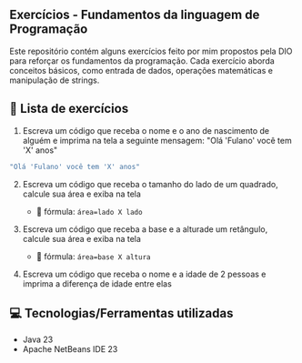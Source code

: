 ## Exercícios - Fundamentos da linguagem de Programação
Este repositório contém alguns exercícios feito por mim propostos pela DIO para reforçar os fundamentos da programação. Cada exercício aborda conceitos básicos, como entrada de dados, operações matemáticas e manipulação de strings.
## 🚀 Lista de exercícios
1. Escreva um código que receba o nome e o ano de nascimento de alguém e imprima na tela a seguinte mensagem: "Olá 'Fulano' você tem 'X' anos"
``` bash
"Olá 'Fulano' você tem 'X' anos"
```
2. Escreva um código que receba o tamanho do lado de um quadrado, calcule sua área e exiba na tela
   - 📌 fórmula: `área=lado X lado`

3. Escreva um código que receba a base e a alturade um retângulo, calcule sua área e exiba na tela
   - 📌 fórmula: `área=base X altura`

4. Escreva um código que receba o nome e a idade de 2 pessoas e imprima a diferença de idade entre elas
## 💻 Tecnologias/Ferramentas utilizadas
- Java 23
- Apache NetBeans IDE 23
